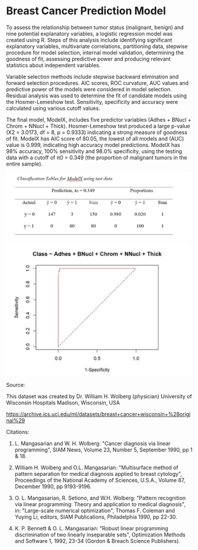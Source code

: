 # Breast Cancer Prediction Model


 To assess the relationship between tumor status (malignant, benign) and nine potential explanatory variables, a logistic regression model was created using R. Steps of this analysis include identifying significant explanatory variables, multivariate correlations, partitioning data, stepwise procedure for model selection, internal model validation, determining the goodness of fit, assessing predictive power and producing relevant statistics about independent variables. 


Variable selection methods include stepwise backward elimination and forward selection procedures. AIC scores, ROC curvature, AUC values and predictive power of the models were considered in model selection. Residual analysis was used to determine the fit of candidate models using the Hosmer-Lemeshow test. Sensitivity, specificity and accuracy were calculated using various cutoff values. 

The final model, ModelX, includes five predictor variables (Adhes + BNucl + Chrom + NNucl + Thick). Hosmer-Lemeshow test produced a large p-value (X2 = 3.0173, df = 8, p = 0.9333) indicating a strong measure of goodness of fit. ModelX has AIC score of 80.05, the lowest of all models and (AUC) value is 0.999, indicating  high accuracy model predictions. ModelX has 98% accuracy, 100% sensitivity and 98.0% specificity, using the testing data with a cutoff of π0 = 0.349 (the proportion of malignant tumors in the entire sample). 




![](images/Classtable.JPG) ![](images/ROC_curve.JPG)





Source:

This dataset was created by Dr. William H. Wolberg (physician)
University of Wisconsin Hospitals
Madison, Wisconsin, USA

https://archive.ics.uci.edu/ml/datasets/breast+cancer+wisconsin+%28original%29


Citations:

1. L. Mangasarian and W. H. Wolberg: "Cancer diagnosis via linear programming", SIAM News, Volume 23, Number 5, September 1990, pp 1 & 18.

2. William H. Wolberg and O.L. Mangasarian: "Multisurface method of pattern separation for medical diagnosis applied to breast cytology", Proceedings of the National Academy of Sciences, U.S.A., Volume 87, December 1990, pp 9193-9196.

3. O. L. Mangasarian, R. Setiono, and W.H. Wolberg: "Pattern recognition via linear programming: Theory and application to medical diagnosis", in: "Large-scale numerical optimization", Thomas F. Coleman and Yuying Li, editors, SIAM Publications, Philadelphia 1990, pp 22-30.

4. K. P. Bennett & O. L. Mangasarian: "Robust linear programming discrimination of two linearly inseparable sets", Optimization Methods and Software 1, 1992, 23-34 (Gordon & Breach Science Publishers).
